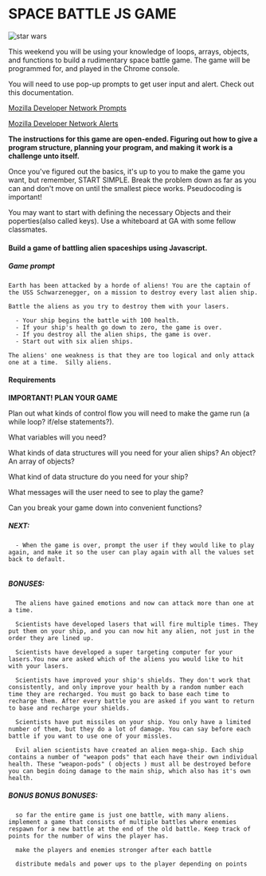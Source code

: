 # SPACE BATTLE JS GAME

![star wars](http://vignette4.wikia.nocookie.net/starwars/images/6/65/Battle_of_Endor.png/revision/latest?cb=20121216165239)

This weekend you will be using your knowledge of loops, arrays, objects, and functions to build a rudimentary space battle game. The game will be programmed for, and played in the Chrome console.

You will need to use pop-up prompts to get user input and alert.  Check out this documentation.

[Mozilla Developer Network Prompts](https://developer.mozilla.org/en-US/docs/Web/API/Window/prompt)

[Mozilla Developer Network Alerts](https://developer.mozilla.org/en-US/docs/Web/API/Window/alert)


**The instructions for this game are open-ended. Figuring out how to give a program structure, planning your program, and making it work is a challenge unto itself.**

Once you've figured out the basics, it's up to you to make the game you want, but remember, START SIMPLE. Break the problem down as far as you can and don't move on until the smallest piece works.  Pseudocoding is important!

You may want to start with defining the necessary Objects and their poperties(also called keys).  Use a whiteboard at GA with some fellow classmates.  


#### Build a game of battling alien spaceships using Javascript.

##### Game prompt

```
Earth has been attacked by a horde of aliens! You are the captain of the USS Schwarzenegger, on a mission to destroy every last alien ship.

Battle the aliens as you try to destroy them with your lasers.

  - Your ship begins the battle with 100 health.
  - If your ship's health go down to zero, the game is over.
  - If you destroy all the alien ships, the game is over.
  - Start out with six alien ships.

The aliens' one weakness is that they are too logical and only attack one at a time.  Silly aliens.  

```

#### Requirements

**IMPORTANT! PLAN YOUR GAME**

Plan out what kinds of control flow you will need to make the game run (a while loop? if/else statements?).

What variables will you need?

What kinds of data structures will you need for your alien ships? An object? An array of objects?

What kind of data structure do you need for your ship?

What messages will the user need to see to play the game?

Can you break your game down into convenient functions?


##### NEXT:

```
  - When the game is over, prompt the user if they would like to play again, and make it so the user can play again with all the values set back to default.


```


##### BONUSES:
```
  The aliens have gained emotions and now can attack more than one at a time.
```

```
  Scientists have developed lasers that will fire multiple times. They put them on your ship, and you can now hit any alien, not just in the order they are lined up.
```

```
  Scientists have developed a super targeting computer for your lasers.You now are asked which of the aliens you would like to hit with your lasers.
```

```
  Scientists have improved your ship's shields. They don't work that consistently, and only improve your health by a random number each time they are recharged. You must go back to base each time to recharge them. After every battle you are asked if you want to return to base and recharge your shields.
```

```
  Scientists have put missiles on your ship. You only have a limited number of them, but they do a lot of damage. You can say before each battle if you want to use one of your missles.
```

```
  Evil alien scientists have created an alien mega-ship. Each ship contains a number of "weapon pods" that each have their own individual health. These "weapon-pods" ( objects ) must all be destroyed before you can begin doing damage to the main ship, which also has it's own health.
```

##### BONUS BONUS BONUSES:
```
  so far the entire game is just one battle, with many aliens. implement a game that consists of multiple battles where enemies respawn for a new battle at the end of the old battle. Keep track of points for the number of wins the player has.

```

```
  make the players and enemies stronger after each battle
```

```
  distribute medals and power ups to the player depending on points
```
